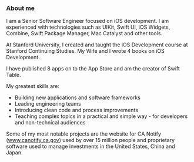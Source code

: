 ### About me

I am a Senior Software Engineer focused on iOS development. I am experienced with technologies such as UIKit, Swift UI, iOS Widgets, Combine, Swift Package Manager, Mac Catalyst and other tools.

At Stanford University, I created and taught the iOS Development course at Stanford Continuing Studies. My Wife and I wrote 4 books on iOS Development.

I have published 8 apps on to the App Store and am the creator of Swift Table.

My greatest skills are:
- Building new applications and software frameworks
- Leading engineering teams
- Introducing clean code and process improvements
- Teaching complex topics in a practical and simple way - for developers and non-technical audiences

Some of my most notable projects are the website for CA Notify (www.canotify.ca.gov) used by over 15 million people and proprietary software used to manage investments in the United States, China and Japan.
